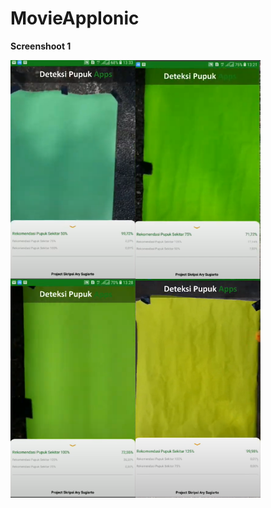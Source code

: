 # MovieAppIonic

<p><b>Screenshoot 1</b></p>

<img align="left" src="screenshoot/1s.png" width="200" height="350">
<img align="left" src="screenshoot/2s.png" width="200" height="350">
<img align="left" src="screenshoot/3s.png" width="200" height="350">
<img align="left" src="screenshoot/4s.png" width="200" height="350">


